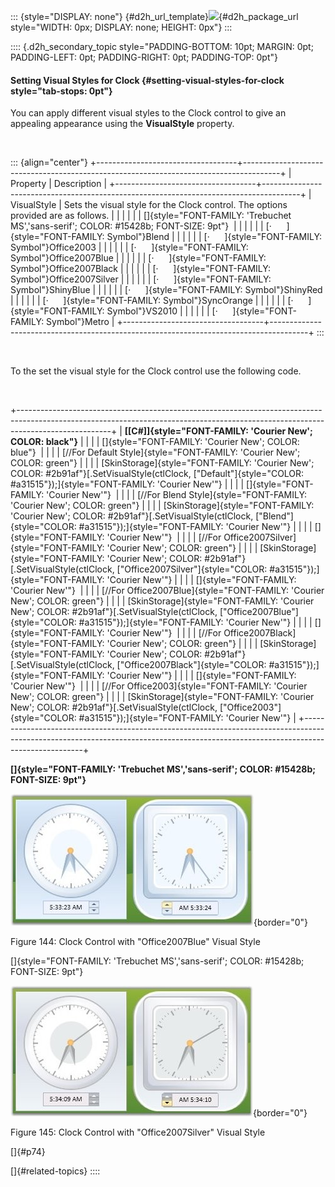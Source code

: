 ::: {style="DISPLAY: none"}
[](ms-xhelp:///?Id=d2h_url_template){#d2h_url_template}![](!package_url!){#d2h_package_url style="WIDTH: 0px; DISPLAY: none; HEIGHT: 0px"}
:::

:::: {.d2h_secondary_topic style="PADDING-BOTTOM: 10pt; MARGIN: 0pt; PADDING-LEFT: 0pt; PADDING-RIGHT: 0pt; PADDING-TOP: 0pt"}
#### Setting Visual Styles for Clock {#setting-visual-styles-for-clock style="tab-stops: 0pt"}

You can apply different visual styles to the Clock control to give an appealing appearance using the **VisualStyle** property.

 

::: {align="center"}
+-----------------------------------+---------------------------------------------------------------------------------------+
| Property                          | Description                                                                           |
+-----------------------------------+---------------------------------------------------------------------------------------+
| VisualStyle                       | Sets the visual style for the Clock control. The options provided are as follows.     |
|                                   |                                                                                       |
|                                   | []{style="FONT-FAMILY: 'Trebuchet MS','sans-serif'; COLOR: #15428b; FONT-SIZE: 9pt"}  |
|                                   |                                                                                       |
|                                   | [·      ]{style="FONT-FAMILY: Symbol"}Blend                                           |
|                                   |                                                                                       |
|                                   | [·      ]{style="FONT-FAMILY: Symbol"}Office2003                                      |
|                                   |                                                                                       |
|                                   | [·      ]{style="FONT-FAMILY: Symbol"}Office2007Blue                                  |
|                                   |                                                                                       |
|                                   | [·      ]{style="FONT-FAMILY: Symbol"}Office2007Black                                 |
|                                   |                                                                                       |
|                                   | [·      ]{style="FONT-FAMILY: Symbol"}Office2007Silver                                |
|                                   |                                                                                       |
|                                   | [·      ]{style="FONT-FAMILY: Symbol"}ShinyBlue                                       |
|                                   |                                                                                       |
|                                   | [·      ]{style="FONT-FAMILY: Symbol"}ShinyRed                                        |
|                                   |                                                                                       |
|                                   | [·      ]{style="FONT-FAMILY: Symbol"}SyncOrange                                      |
|                                   |                                                                                       |
|                                   | [·      ]{style="FONT-FAMILY: Symbol"}VS2010                                          |
|                                   |                                                                                       |
|                                   | [·      ]{style="FONT-FAMILY: Symbol"}Metro                                           |
+-----------------------------------+---------------------------------------------------------------------------------------+
:::

 

To the set the visual style for the Clock control use the following code.

 

+-----------------------------------------------------------------------------------------------------------------------------------------------------------------------------------+
| **[\[C#\]]{style="FONT-FAMILY: 'Courier New'; COLOR: black"}**                                                                                                                    |
|                                                                                                                                                                                   |
| []{style="FONT-FAMILY: 'Courier New'; COLOR: blue"}                                                                                                                               |
|                                                                                                                                                                                   |
| [//For Default Style]{style="FONT-FAMILY: 'Courier New'; COLOR: green"}                                                                                                           |
|                                                                                                                                                                                   |
| [SkinStorage]{style="FONT-FAMILY: 'Courier New'; COLOR: #2b91af"}[.SetVisualStyle(ctlClock, [\"Default\"]{style="COLOR: #a31515"});]{style="FONT-FAMILY: 'Courier New'"}          |
|                                                                                                                                                                                   |
| []{style="FONT-FAMILY: 'Courier New'"}                                                                                                                                            |
|                                                                                                                                                                                   |
| [//For Blend Style]{style="FONT-FAMILY: 'Courier New'; COLOR: green"}                                                                                                             |
|                                                                                                                                                                                   |
| [SkinStorage]{style="FONT-FAMILY: 'Courier New'; COLOR: #2b91af"}[.SetVisualStyle(ctlClock, [\"Blend\"]{style="COLOR: #a31515"});]{style="FONT-FAMILY: 'Courier New'"}            |
|                                                                                                                                                                                   |
| []{style="FONT-FAMILY: 'Courier New'"}                                                                                                                                            |
|                                                                                                                                                                                   |
| [//For Office2007Silver]{style="FONT-FAMILY: 'Courier New'; COLOR: green"}                                                                                                        |
|                                                                                                                                                                                   |
| [SkinStorage]{style="FONT-FAMILY: 'Courier New'; COLOR: #2b91af"}[.SetVisualStyle(ctlClock, [\"Office2007Silver\"]{style="COLOR: #a31515"});]{style="FONT-FAMILY: 'Courier New'"} |
|                                                                                                                                                                                   |
| []{style="FONT-FAMILY: 'Courier New'"}                                                                                                                                            |
|                                                                                                                                                                                   |
| [//For Office2007Blue]{style="FONT-FAMILY: 'Courier New'; COLOR: green"}                                                                                                          |
|                                                                                                                                                                                   |
| [SkinStorage]{style="FONT-FAMILY: 'Courier New'; COLOR: #2b91af"}[.SetVisualStyle(ctlClock, [\"Office2007Blue\"]{style="COLOR: #a31515"});]{style="FONT-FAMILY: 'Courier New'"}   |
|                                                                                                                                                                                   |
| []{style="FONT-FAMILY: 'Courier New'"}                                                                                                                                            |
|                                                                                                                                                                                   |
| [//For Office2007Black]{style="FONT-FAMILY: 'Courier New'; COLOR: green"}                                                                                                         |
|                                                                                                                                                                                   |
| [SkinStorage]{style="FONT-FAMILY: 'Courier New'; COLOR: #2b91af"}[.SetVisualStyle(ctlClock, [\"Office2007Black\"]{style="COLOR: #a31515"});]{style="FONT-FAMILY: 'Courier New'"}  |
|                                                                                                                                                                                   |
| []{style="FONT-FAMILY: 'Courier New'"}                                                                                                                                            |
|                                                                                                                                                                                   |
| [//For Office2003]{style="FONT-FAMILY: 'Courier New'; COLOR: green"}                                                                                                              |
|                                                                                                                                                                                   |
| [SkinStorage]{style="FONT-FAMILY: 'Courier New'; COLOR: #2b91af"}[.SetVisualStyle(ctlClock, [\"Office2003\"]{style="COLOR: #a31515"});]{style="FONT-FAMILY: 'Courier New'"}       |
+-----------------------------------------------------------------------------------------------------------------------------------------------------------------------------------+

**[]{style="FONT-FAMILY: 'Trebuchet MS','sans-serif'; COLOR: #15428b; FONT-SIZE: 9pt"}** 

![](ImagesExt/image30_144.jpg){border="0"}

Figure 144: Clock Control with \"Office2007Blue\" Visual Style

[]{style="FONT-FAMILY: 'Trebuchet MS','sans-serif'; COLOR: #15428b; FONT-SIZE: 9pt"} 

![](ImagesExt/image30_145.jpg){border="0"}

Figure 145: Clock Control with \"Office2007Silver\" Visual Style

[]{#p74} 

[]{#related-topics}
::::
